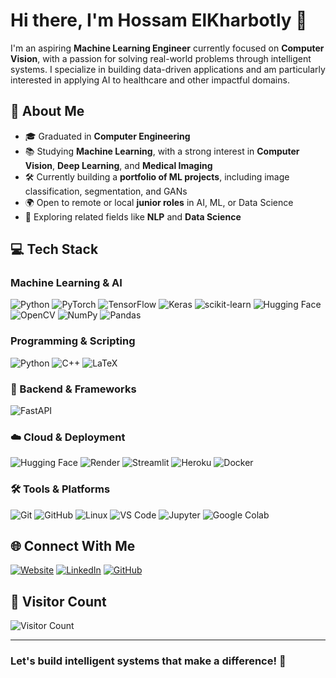# Hi there, I'm Hossam ElKharbotly 👋

I'm an aspiring **Machine Learning Engineer** currently focused on **Computer Vision**, with a passion for solving real-world problems through intelligent systems. I specialize in building data-driven applications and am particularly interested in applying AI to healthcare and other impactful domains.

## 🚀 About Me

* 🎓 Graduated in **Computer Engineering**
* 📚 Studying **Machine Learning**, with a strong interest in **Computer Vision**, **Deep Learning**, and **Medical Imaging**
* 🛠 Currently building a **portfolio of ML projects**, including image classification, segmentation, and GANs
* 🌍 Open to remote or local **junior roles** in AI, ML, or Data Science
* 🧠 Exploring related fields like **NLP** and **Data Science**

## 💻 Tech Stack

### Machine Learning & AI

![Python](https://img.shields.io/badge/python-%2314354C.svg?style=for-the-badge&logo=python&logoColor=white)
![PyTorch](https://img.shields.io/badge/PyTorch-%23EE4C2C.svg?style=for-the-badge&logo=pytorch&logoColor=white)
![TensorFlow](https://img.shields.io/badge/TensorFlow-%23FF6F00.svg?style=for-the-badge&logo=tensorflow&logoColor=white)
![Keras](https://img.shields.io/badge/Keras-%23D00000.svg?style=for-the-badge&logo=keras&logoColor=white)
![scikit-learn](https://img.shields.io/badge/scikit--learn-%23F7931E.svg?style=for-the-badge&logo=scikit-learn&logoColor=white)
![Hugging Face](https://img.shields.io/badge/HuggingFace-%23FFD21F.svg?style=for-the-badge&logo=huggingface&logoColor=black)
![OpenCV](https://img.shields.io/badge/OpenCV-%23white.svg?style=for-the-badge&logo=opencv&logoColor=black)
![NumPy](https://img.shields.io/badge/NumPy-%23013243.svg?style=for-the-badge&logo=numpy&logoColor=white)
![Pandas](https://img.shields.io/badge/Pandas-%23150458.svg?style=for-the-badge&logo=pandas&logoColor=white)

### Programming & Scripting

![Python](https://img.shields.io/badge/Python-%2314354C.svg?style=for-the-badge\&logo=python\&logoColor=white)
![C++](https://img.shields.io/badge/C++-%2300599C.svg?style=for-the-badge&logo=c%2B%2B&logoColor=white)
![LaTeX](https://img.shields.io/badge/LaTeX-%23008080.svg?style=for-the-badge&logo=latex&logoColor=white)

### 🔧 Backend & Frameworks

![FastAPI](https://img.shields.io/badge/FastAPI-%2300C7B7.svg?style=for-the-badge&logo=fastapi&logoColor=white)

### ☁️ Cloud & Deployment

![Hugging Face](https://img.shields.io/badge/HuggingFace-%23FFD21F.svg?style=for-the-badge&logo=huggingface&logoColor=black)
![Render](https://img.shields.io/badge/Render-12100E.svg?style=for-the-badge&logo=render&logoColor=white)
![Streamlit](https://img.shields.io/badge/Streamlit-%23FF4B4B.svg?style=for-the-badge&logo=streamlit&logoColor=white)
![Heroku](https://img.shields.io/badge/Heroku-%23430098.svg?style=for-the-badge&logo=heroku&logoColor=white)
![Docker](https://img.shields.io/badge/Docker-%230db7ed.svg?style=for-the-badge&logo=docker&logoColor=white)

### 🛠️ Tools & Platforms

![Git](https://img.shields.io/badge/Git-%23F05033.svg?style=for-the-badge&logo=git&logoColor=white)
![GitHub](https://img.shields.io/badge/GitHub-%23121011.svg?style=for-the-badge&logo=github&logoColor=white)
![Linux](https://img.shields.io/badge/Linux-%23FCC624.svg?style=for-the-badge&logo=linux&logoColor=black)
![VS Code](https://img.shields.io/badge/VS%20Code-%23007ACC.svg?style=for-the-badge&logo=visual-studio-code&logoColor=white)
![Jupyter](https://img.shields.io/badge/Jupyter-%23F37626.svg?style=for-the-badge\&logo=Jupyter\&logoColor=white)
![Google Colab](https://img.shields.io/badge/Colab-F9AB00?style=for-the-badge\&logo=google-colab\&logoColor=white)


## 🌐 Connect With Me

[![Website](https://img.shields.io/badge/Website-hossamkh.me-informational?style=for-the-badge\&logo=google-chrome\&logoColor=white)](https://hossamkh.me)
[![LinkedIn](https://img.shields.io/badge/LinkedIn-%230077B5.svg?logo=linkedin\&logoColor=white)](https://linkedin.com/in/hossam87)
[![GitHub](https://img.shields.io/badge/GitHub-181717?logo=github\&logoColor=white\&style=for-the-badge)](https://github.com/TheRock87)


## 👀 Visitor Count

![Visitor Count](https://profile-counter.glitch.me/{TheRock87}/count.svg)

---

### Let's build intelligent systems that make a difference! 🤖
